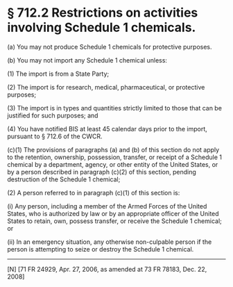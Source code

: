 # § 712.2   Restrictions on activities involving Schedule 1 chemicals.

(a) You may not produce Schedule 1 chemicals for protective purposes.


(b) You may not import any Schedule 1 chemical unless:


(1) The import is from a State Party;


(2) The import is for research, medical, pharmaceutical, or protective purposes;


(3) The import is in types and quantities strictly limited to those that can be justified for such purposes; and


(4) You have notified BIS at least 45 calendar days prior to the import, pursuant to § 712.6 of the CWCR.


(c)(1) The provisions of paragraphs (a) and (b) of this section do not apply to the retention, ownership, possession, transfer, or receipt of a Schedule 1 chemical by a department, agency, or other entity of the United States, or by a person described in paragraph (c)(2) of this section, pending destruction of the Schedule 1 chemical;


(2) A person referred to in paragraph (c)(1) of this section is:


(i) Any person, including a member of the Armed Forces of the United States, who is authorized by law or by an appropriate officer of the United States to retain, own, possess transfer, or receive the Schedule 1 chemical; or


(ii) In an emergency situation, any otherwise non-culpable person if the person is attempting to seize or destroy the Schedule 1 chemical.



---

[N] [71 FR 24929, Apr. 27, 2006, as amended at 73 FR 78183, Dec. 22, 2008]




